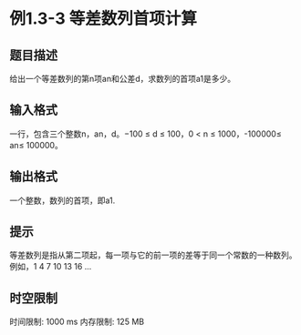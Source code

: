 # 例1.3-3 等差数列首项计算

## 题目描述

给出一个等差数列的第n项an和公差d，求数列的首项a1是多少。

## 输入格式

一行，包含三个整数n，an，d。−100 ≤  d ≤ 100，0 < n ≤ 1000，-100000≤ an≤ 100000。

## 输出格式

一个整数，数列的首项，即a1.

## 提示

等差数列是指从第二项起，每一项与它的前一项的差等于同一个常数的一种数列。 例如，1 4 7 10 13 16 ...

## 时空限制

时间限制: 1000 ms
内存限制: 125 MB
